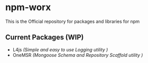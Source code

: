 # npm-worx
 This is the Official repository for packages and libraries for npm

## Current Packages (WIP) 

* L4js _(Simple and easy to use Logging utility )_
* OneMSR  _(Mongoose Schema and Repository Scaffold utility )_